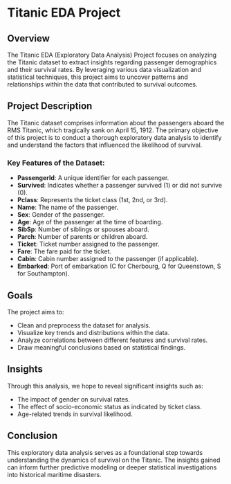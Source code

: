 # Titanic EDA Project

## Overview
The Titanic EDA (Exploratory Data Analysis) Project focuses on analyzing the Titanic dataset to extract insights regarding passenger demographics and their survival rates. By leveraging various data visualization and statistical techniques, this project aims to uncover patterns and relationships within the data that contributed to survival outcomes.

## Project Description
The Titanic dataset comprises information about the passengers aboard the RMS Titanic, which tragically sank on April 15, 1912. The primary objective of this project is to conduct a thorough exploratory data analysis to identify and understand the factors that influenced the likelihood of survival.

### Key Features of the Dataset:
- **PassengerId**: A unique identifier for each passenger.
- **Survived**: Indicates whether a passenger survived (1) or did not survive (0).
- **Pclass**: Represents the ticket class (1st, 2nd, or 3rd).
- **Name**: The name of the passenger.
- **Sex**: Gender of the passenger.
- **Age**: Age of the passenger at the time of boarding.
- **SibSp**: Number of siblings or spouses aboard.
- **Parch**: Number of parents or children aboard.
- **Ticket**: Ticket number assigned to the passenger.
- **Fare**: The fare paid for the ticket.
- **Cabin**: Cabin number assigned to the passenger (if applicable).
- **Embarked**: Port of embarkation (C for Cherbourg, Q for Queenstown, S for Southampton).

## Goals
The project aims to:
- Clean and preprocess the dataset for analysis.
- Visualize key trends and distributions within the data.
- Analyze correlations between different features and survival rates.
- Draw meaningful conclusions based on statistical findings.

## Insights
Through this analysis, we hope to reveal significant insights such as:
- The impact of gender on survival rates.
- The effect of socio-economic status as indicated by ticket class.
- Age-related trends in survival likelihood.

## Conclusion
This exploratory data analysis serves as a foundational step towards understanding the dynamics of survival on the Titanic. The insights gained can inform further predictive modeling or deeper statistical investigations into historical maritime disasters.
